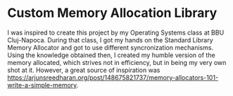 # Custom Memory Allocation Library

I was inspired to create this project by my Operating Systems class at BBU Cluj-Napoca. During that class, I got my hands on the Standard Library Memory Allocator and got to use different syncronization mechanisms. 
Using the knowledge obtained then, I created my humble version of the memory allocated, which strives not in efficiency, but in being my very own shot at it. However, a great source of inspiration was 
https://arjunsreedharan.org/post/148675821737/memory-allocators-101-write-a-simple-memory.
